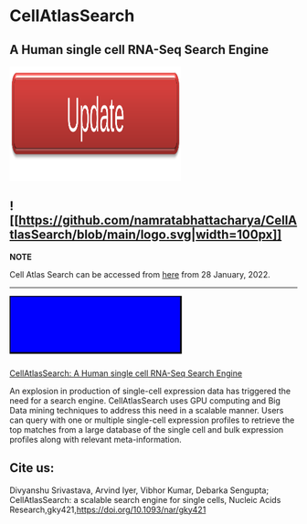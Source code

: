 # CellAtlasSearch
## A Human single cell RNA-Seq Search Engine


<img src="https://github.com/namratabhattacharya/CellAtlasSearch/blob/main/logo.svg" width="300" height="200">

![[https://github.com/namratabhattacharya/CellAtlasSearch/blob/main/logo.svg|width=100px]]
---
**NOTE**

Cell Atlas Search can be accessed from [here](http://cellatlassearch.iiitd.edu.in/cellatlassearch/index.php) from 28 January, 2022.

---

<svg width="400" height="110">
  <rect width="300" height="100" style="fill:rgb(0,0,255);stroke-width:3;stroke:rgb(0,0,0)" />
</svg>


[CellAtlasSearch: A Human single cell RNA-Seq Search Engine](http://cellatlassearch.iiitd.edu.in/cellatlassearch/index.php)

An explosion in production of single-cell expression data has triggered the need for a search engine. CellAtlasSearch uses GPU computing and Big Data mining techniques to address this need in a scalable manner. Users can query with one or multiple single-cell expression profiles to retrieve the top matches from a large database of the single cell and bulk expression profiles along with relevant meta-information.



## Cite us:
Divyanshu Srivastava, Arvind Iyer, Vibhor Kumar, Debarka Sengupta; CellAtlasSearch: a scalable search engine for single cells, Nucleic Acids Research,gky421,https://doi.org/10.1093/nar/gky421
